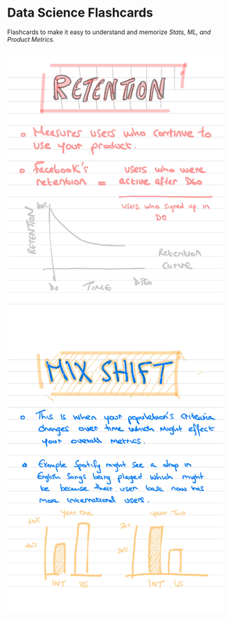 # Data Science Flashcards 

Flashcards to make it easy to understand and memorize *Stats, ML, and Product Metrics.*  

<p float="left">
<img src="flashcards-2.jpg" width="500">
<img src="flashcards-3.jpg" width="500">
</p>

